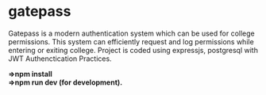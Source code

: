# gatepass
Gatepass is a modern authentication system which can be used for college permissions. This system can efficiently request and log permissions while entering or exiting college.
Project is coded using expressjs, postgresql with JWT Authenctication Practices.

<b>=>npm install <br/>
=>npm run dev (for development).</b>
